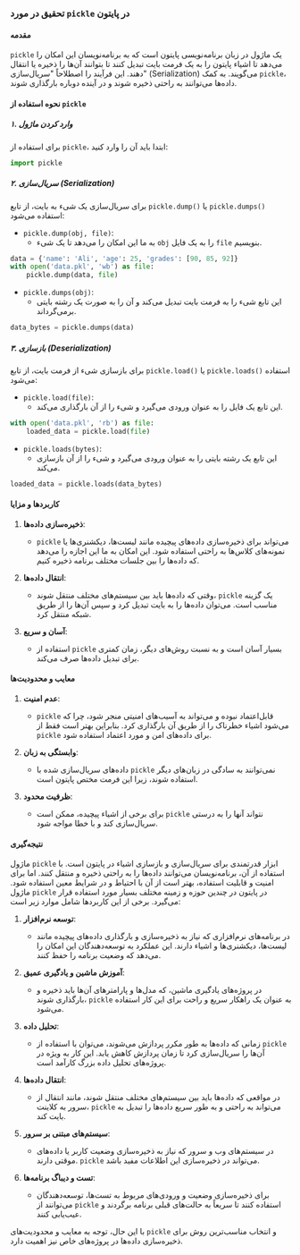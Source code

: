 ### تحقیق در مورد `pickle` در پایتون

#### مقدمه
`pickle` یک ماژول در زبان برنامه‌نویسی پایتون است که به برنامه‌نویسان این امکان را می‌دهد تا اشیاء پایتون را به یک فرمت بایت تبدیل کنند تا بتوانند آن‌ها را ذخیره یا انتقال دهند. این فرآیند را اصطلاحاً "سریال‌سازی" (Serialization) می‌گویند. به کمک `pickle`، داده‌ها می‌توانند به راحتی ذخیره شوند و در آینده دوباره بارگذاری شوند.

#### نحوه استفاده از `pickle`

##### ۱. وارد کردن ماژول
برای استفاده از `pickle`، ابتدا باید آن را وارد کنید:

```python
import pickle
```

##### ۲. سریال‌سازی (Serialization)
برای سریال‌سازی یک شیء به بایت، از تابع `pickle.dump()` یا `pickle.dumps()` استفاده می‌شود:

- `pickle.dump(obj, file)`:
  - به ما این امکان را می‌دهد تا یک شیء `obj` را به یک فایل `file` بنویسیم.

```python
data = {'name': 'Ali', 'age': 25, 'grades': [90, 85, 92]}
with open('data.pkl', 'wb') as file:
    pickle.dump(data, file)
```

- `pickle.dumps(obj)`:
  - این تابع شیء را به فرمت بایت تبدیل می‌کند و آن را به صورت یک رشته بایتی برمی‌گرداند.

```python
data_bytes = pickle.dumps(data)
```

##### ۳. بازسازی (Deserialization)
برای بازسازی شیء از فرمت بایت، از تابع `pickle.load()` یا `pickle.loads()` استفاده می‌شود:

- `pickle.load(file)`:
  - این تابع یک فایل را به عنوان ورودی می‌گیرد و شیء را از آن بارگذاری می‌کند.

```python
with open('data.pkl', 'rb') as file:
    loaded_data = pickle.load(file)
```

- `pickle.loads(bytes)`:
  - این تابع یک رشته بایتی را به عنوان ورودی می‌گیرد و شیء را از آن بازسازی می‌کند.

```python
loaded_data = pickle.loads(data_bytes)
```

#### کاربردها و مزایا

1. **ذخیره‌سازی داده‌ها**:
   - `pickle` می‌تواند برای ذخیره‌سازی داده‌های پیچیده مانند لیست‌ها، دیکشنری‌ها یا نمونه‌های کلاس‌ها به راحتی استفاده شود. این امکان به ما این اجازه را می‌دهد که داده‌ها را بین جلسات مختلف برنامه ذخیره کنیم.

2. **انتقال داده‌ها**:
   - وقتی که داده‌ها باید بین سیستم‌های مختلف منتقل شوند، `pickle` یک گزینه مناسب است. می‌توان داده‌ها را به بایت تبدیل کرد و سپس آن‌ها را از طریق شبکه منتقل کرد.

3. **آسان و سریع**:
   - استفاده از `pickle` بسیار آسان است و به نسبت روش‌های دیگر، زمان کمتری برای تبدیل داده‌ها صرف می‌کند.

#### معایب و محدودیت‌ها

1. **عدم امنیت**:
   - `pickle` قابل‌اعتماد نبوده و می‌تواند به آسیب‌های امنیتی منجر شود، چرا که می‌شود اشیاء خطرناک را از طریق آن بارگذاری کرد. بنابراین بهتر است فقط از `pickle` برای داده‌های امن و مورد اعتماد استفاده شود.

2. **وابستگی به زبان**:
   - داده‌های سریال‌سازی شده با `pickle` نمی‌توانند به سادگی در زبان‌های دیگر استفاده شوند، زیرا این فرمت مختص پایتون است.

3. **ظرفیت محدود**:
   - برای برخی از اشیاء پیچیده، ممکن است `pickle` نتواند آنها را به درستی سریال‌سازی کند و با خطا مواجه شود.

#### نتیجه‌گیری
ماژول `pickle` ابزار قدرتمندی برای سریال‌سازی و بازسازی اشیاء در پایتون است. با استفاده از آن، برنامه‌نویسان می‌توانند داده‌ها را به راحتی ذخیره و منتقل کنند. اما برای امنیت و قابلیت استفاده، بهتر است از آن با احتیاط و در شرایط معین استفاده شود.
ماژول `pickle` در پایتون در چندین حوزه و زمینه مختلف بسیار مورد استفاده قرار می‌گیرد. برخی از این کاربردها شامل موارد زیر است:

1. **توسعه نرم‌افزار**:
   - در برنامه‌های نرم‌افزاری که نیاز به ذخیره‌سازی و بارگذاری داده‌های پیچیده مانند لیست‌ها، دیکشنری‌ها و اشیاء دارند. این عملکرد به توسعه‌دهندگان این امکان را می‌دهد که وضعیت برنامه را حفظ کنند.

2. **آموزش ماشین و یادگیری عمیق**:
   - در پروژه‌های یادگیری ماشین، که مدل‌ها و پارامترهای آن‌ها باید ذخیره و بارگذاری شوند، `pickle` به عنوان یک راهکار سریع و راحت برای این کار استفاده می‌شود.

3. **تحلیل داده**:
   - زمانی که داده‌ها به طور مکرر پردازش می‌شوند، می‌توان با استفاده از `pickle` آن‌ها را سریال‌سازی کرد تا زمان پردازش کاهش یابد. این کار به ویژه در پروژه‌های تحلیل داده بزرگ کارآمد است.

4. **انتقال داده‌ها**:
   - در مواقعی که داده‌ها باید بین سیستم‌های مختلف منتقل شوند، مانند انتقال از سرور به کلاینت، `pickle` می‌تواند به راحتی و به طور سریع داده‌ها را تبدیل به بایت کند.

5. **سیستم‌های مبتنی بر سرور**:
   - در سیستم‌های وب و سرور که نیاز به ذخیره‌سازی وضعیت کاربر یا داده‌های موقتی دارند. `pickle` می‌تواند در ذخیره‌سازی این اطلاعات مفید باشد.

6. **تست و دیباگ برنامه‌ها**:
   - برای ذخیره‌سازی وضعیت و ورودی‌های مربوط به تست‌ها، توسعه‌دهندگان می‌توانند از `pickle` استفاده کنند تا سریعاً به حالت‌های قبلی برنامه برگردند و عیب‌یابی کنند.

با این حال، توجه به معایب و محدودیت‌های `pickle` و انتخاب مناسب‌ترین روش برای ذخیره‌سازی داده‌ها در پروژه‌های خاص نیز اهمیت دارد. 

